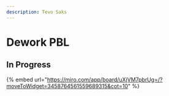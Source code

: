 ```yaml
---
description: Tevo Saks
---
```


# Dework PBL

## In Progress

{% embed url="https://miro.com/app/board/uXjVM7pbrUg=/?moveToWidget=3458764561559689315&cot=10" %}

